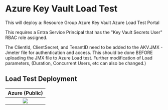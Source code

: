 # Azure Key Vault Load Test

This will deploy a:
  Resource Group
  Azure Key Vault 
  Azure Load Test Portal

 This requires a Entra Service Principal that has the "Key Vault Secrets User" RBAC role assigned.

 The ClientId, ClientSecret, and TenantID need to be added to the AKV.JMX - Jmeter file for authentication and access.  This should be done BEFORE uploading the JMX file to Azure Load test.
 Further modification of Load parameters, (Duration, Concurrent Users, etc can also be changed.)

 ## Load Test Deployment

| Azure (Public) |
| :---: |
| <a href="https://portal.azure.com/#create/Microsoft.Template/uri/https%3A%2F%2Fraw.githubusercontent.com%2Fjohndohoneyjr%2Fakv-simple-load-test%2Fmain%2Fdeployment%2Ftemplate.json" target="_blank"><img src="https://aka.ms/deploytoazurebutton" /></a> | 
